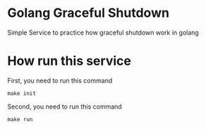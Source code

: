 # Golang Graceful Shutdown
Simple Service to practice how graceful shutdown work in golang

# How run this service
First, you need to run this command
```
make init
```
Second, you need to run this command
```
make run
```